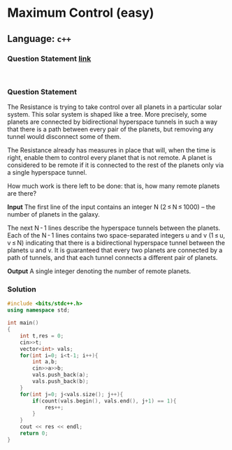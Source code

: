 # Maximum Control (easy)

## Language: `c++`

### Question Statement [link](https://codeforces.com/contest/958/problem/B1)

&nbsp;

### **Question Statement**

The Resistance is trying to take control over all planets in a particular solar system. This solar system is shaped like a tree. More precisely, some planets are connected by bidirectional hyperspace tunnels in such a way that there is a path between every pair of the planets, but removing any tunnel would disconnect some of them.

The Resistance already has measures in place that will, when the time is right, enable them to control every planet that is not remote. A planet is considered to be remote if it is connected to the rest of the planets only via a single hyperspace tunnel.

How much work is there left to be done: that is, how many remote planets are there?

**Input**
The first line of the input contains an integer N (2 ≤ N ≤ 1000) – the number of planets in the galaxy.

The next N - 1 lines describe the hyperspace tunnels between the planets. Each of the N - 1 lines contains two space-separated integers u and v (1 ≤ u, v ≤ N) indicating that there is a bidirectional hyperspace tunnel between the planets u and v. It is guaranteed that every two planets are connected by a path of tunnels, and that each tunnel connects a different pair of planets.

**Output**
A single integer denoting the number of remote planets.

### **Solution**

```cpp
#include <bits/stdc++.h>
using namespace std;

int main()
{
    int t,res = 0;
    cin>>t;
    vector<int> vals;
    for(int i=0; i<t-1; i++){
        int a,b;
        cin>>a>>b;
        vals.push_back(a);
        vals.push_back(b);
    }
    for(int j=0; j<vals.size(); j++){
        if(count(vals.begin(), vals.end(), j+1) == 1){
            res++;
        }
    }
    cout << res << endl;
    return 0;
}
```
